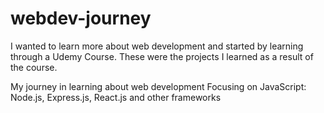 # webdev-journey
I wanted to learn more about web development and started by learning through a Udemy Course. 
These were the projects I learned as a result of the course.

My journey in learning about web development
Focusing on JavaScript: Node.js, Express.js, React.js and other frameworks

